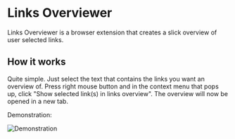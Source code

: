 # Links Overviewer

Links Overviewer is a browser extension that creates a slick overview of user 
selected links.

## How it works

Quite simple. Just select the text that contains the links you want an overview 
of. Press right mouse button and in the context menu that pops up, click "Show 
selected link(s) in links overview". The overview will now be opened in a new tab.

Demonstration:

![Demonstration](demonstration.gif "Demonstration")
